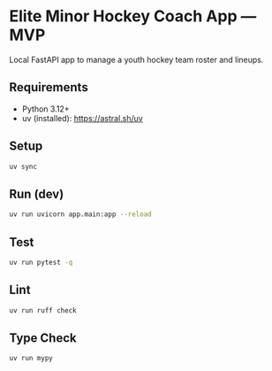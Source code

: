 # Elite Minor Hockey Coach App — MVP

Local FastAPI app to manage a youth hockey team roster and lineups.

## Requirements
- Python 3.12+
- uv (installed): https://astral.sh/uv

## Setup
```bash
uv sync
```

## Run (dev)
```bash
uv run uvicorn app.main:app --reload
```

## Test
```bash
uv run pytest -q
```

## Lint
```bash
uv run ruff check
```

## Type Check
```bash
uv run mypy
```
